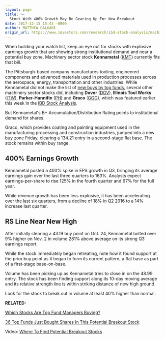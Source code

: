 ```yaml
---
layout: page
title: >-
  Stock With 400% Growth May Be Gearing Up For New Breakout
date: 2017-12-15 15:43 -0800
author: MATTHEW GALGANI
origin_url: https://www.investors.com/research/ibd-stock-analysis/machinery-stock-kennametal-near-new-breakout/
---
```





When building your watch list, keep an eye out for stocks with explosive earnings growth that are showing strong institutional demand and near a potential buy zone. Machinery sector stock **Kennametal** ([KMT](https://research.investors.com/quote.aspx?symbol=KMT)) currently fits that bill.









 
 
 The Pittsburgh-based company manufactures tooling, engineered components and advanced materials used in production processes across the aerospace, energy, transportation and other industries.
While Kennametal did not make the list of [new buys by top funds](https://www.investors.com/etfs-and-funds/mutual-funds/stocks-to-watch-top-funds-buy-apple-intel-bofa/), several other machinery sector stocks did, including **Dover** ([DOV](https://research.investors.com/quote.aspx?symbol=DOV)), **Illinois Tool Works** ([ITW](https://research.investors.com/quote.aspx?symbol=ITW)), **Parker-Hannifin** ([PH](https://research.investors.com/quote.aspx?symbol=PH)) and **Graco** ([GGG](https://research.investors.com/quote.aspx?symbol=GGG)), which was featured earlier this week in the [IBD Stock Analysis](https://www.investors.com/research/ibd-stock-analysis/top-funds-buy-graco-pulte-masco/).


But Kennametal's B+ Accumulation/Distribution Rating points to institutional demand for shares.


Graco, which provides coating and painting equipment used in the manufacturing processing and construction industries, jumped into a new buy zone Friday, clearing a 134.21 entry in a second-stage flat base. The stock remains within buy range.


400% Earnings Growth
--------------------


Kennametal posted a 400% spike in EPS growth in Q3, bringing its average earnings gain over the last three quarters to 163%. Analysts expect earnings-per-share to rise 125% in the fourth quarter and 67% for the full year.


While revenue growth has been less explosive, it has been accelerating over the last six quarters, from a decline of 18% in Q2 2016 to a 14% increase last quarter.


RS Line Near New High
---------------------


After initially clearing a 43.19 buy point on Oct. 24, Kennametal bolted over 9% higher on Nov. 2 in volume 281% above average on its strong Q3 earnings report.


While the stock immediately began retreating, note how it found support at the prior buy point as it began to form its current pattern, a flat base as part of a first-stage base-on-base.



Volume has been picking up as Kennametal tries to close in on the 48.99 entry. The stock has been finding support along its 10-day moving average and its relative strength line is within striking distance of new high ground.


Look for the stock to break out in volume at least 40% higher than normal.


**RELATED:**


[Which Stocks Are Top Fund Managers Buying?](https://www.investors.com/etfs-and-funds/mutual-funds/stocks-to-watch-top-funds-buy-apple-intel-bofa/)


[36 Top Funds Just Bought Shares In This Potential Breakout Stock](https://www.investors.com/research/ibd-stock-analysis/top-funds-buy-graco-pulte-masco/)


Video: [Where To Find Potential Breakout Stocks](https://www.investors.com/videos/where-to-find-potential-breakout-stocks-2/)


 




